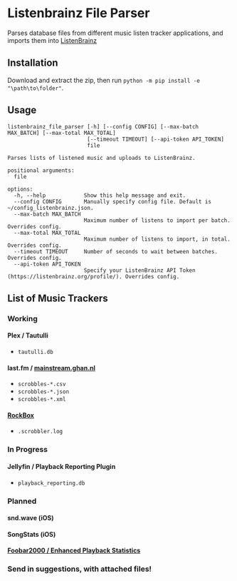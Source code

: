 # Listenbrainz File Parser
 Parses database files from different music listen tracker applications, and imports them into [ListenBrainz](https://listenbrainz.org/)

## Installation
 Download and extract the zip, then run `python -m pip install -e "\path\to\folder"`.

## Usage
```
listenbrainz_file_parser [-h] [--config CONFIG] [--max-batch MAX_BATCH] [--max-total MAX_TOTAL]
                         [--timeout TIMEOUT] [--api-token API_TOKEN]
                         file

Parses lists of listened music and uploads to ListenBrainz.

positional arguments:
  file

options:
  -h, --help            Show this help message and exit.
  --config CONFIG       Manually specify config file. Default is ~/config_listenbrainz.json.
  --max-batch MAX_BATCH
                        Maximum number of listens to import per batch. Overrides config.
  --max-total MAX_TOTAL
                        Maximum number of listens to import, in total. Overrides config.
  --timeout TIMEOUT     Number of seconds to wait between batches. Overrides config.
  --api-token API_TOKEN
                        Specify your ListenBrainz API Token (https://listenbrainz.org/profile/). Overrides config.
```

## List of Music Trackers

### Working
#### Plex / Tautulli
- `tautulli.db`
#### last.fm / [mainstream.ghan.nl](https://mainstream.ghan.nl/export.html)
- `scrobbles-*.csv`
- `scrobbles-*.json`
- `scrobbles-*.xml`
#### [RockBox](https://community.metabrainz.org/t/dealing-with-scrobbler-log-files/)
- `.scrobbler.log`

### In Progress
#### Jellyfin / Playback Reporting Plugin
- `playback_reporting.db`

### Planned
#### snd.wave (iOS)
#### SongStats (iOS)
#### [Foobar2000 / Enhanced Playback Statistics](https://www.foobar2000.org/components/view/foo_enhanced_playcount)
#### 

### Send in suggestions, with attached files!
